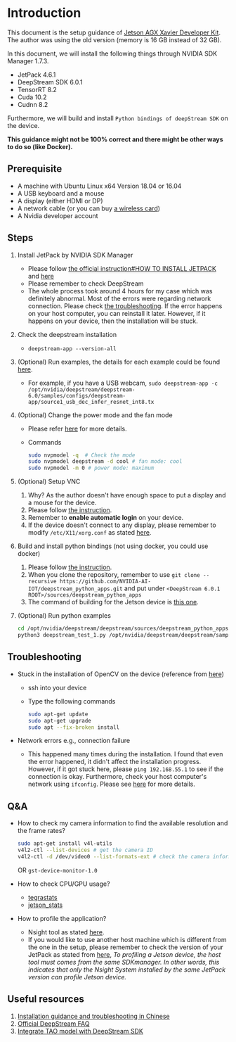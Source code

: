 # Introduction

This document is the setup guidance of [Jetson AGX Xavier Developer Kit](https://developer.nvidia.com/embedded/jetson-agx-xavier-developer-kit). The author was using the old version (memory is 16 GB instead of 32 GB).

In this document, we will install the following things through NVIDIA SDK Manager 1.7.3.

* JetPack 4.6.1
* DeepStream SDK 6.0.1
* TensorRT 8.2
* Cuda 10.2
* Cudnn 8.2

Furthermore, we will build and install `Python bindings of deepStream SDK` on the device.

**This guidance might not be 100% correct and there might be other ways to do so (like Docker).**

## Prerequisite

* A machine with Ubuntu Linux x64 Version 18.04 or 16.04
* A USB keyboard and a mouse
* A display (either HDMI or DP)
* A network cable (or you can buy [a wireless card](https://forums.developer.nvidia.com/t/wi-fi-adapter-for-agx-xavier/127512))
* A Nvidia developer account

## Steps

1. Install JetPack by NVIDIA SDK Manager
    * Please follow [the official instruction#HOW TO INSTALL JETPACK](https://developer.nvidia.com/embedded/dlc/jetson-agx-xavier-developer-kit-user-guide) and [here](https://docs.nvidia.com/sdk-manager/install-with-sdkm-jetson/index.html#install-with-sdkm-jetson)
    * Please remember to check DeepStream
    * The whole process took around 4 hours for my case which was definitely abnormal. Most of the errors were regarding network connection. Please check [the troubleshooting](#troubleshooting). If the error happens on your host computer, you can reinstall it later. However, if it happens on your device, then the installation will be stuck.

2. Check the deepstream installation
    * `deepstream-app --version-all`

3. (Optional) Run examples, the details for each example could be found [here](https://docs.nvidia.com/metropolis/deepstream/5.0/dev-guide/index.html#page/DeepStream_Development_Guide/deepstream_Sample_configs_and_Streams.html).
    * For example, if you have a USB webcam, `sudo deepstream-app -c /opt/nvidia/deepstream/deepstream-6.0/samples/configs/deepstream-app/source1_usb_dec_infer_resnet_int8.tx`

4. (Optional) Change the power mode and the fan mode
    * Please refer [here](https://docs.nvidia.com/jetson/l4t/index.html#page/Tegra%20Linux%20Driver%20Package%20Development%20Guide/power_management_jetson_xavier.html#wwpID0E0YO0HA) for more details.
    * Commands

        ```bash
        sudo nvpmodel -q  # Check the mode
        sudo nvpmodel deepstream -d cool # fan mode: cool
        sudo nvpmodel -m 0 # power mode: maximum 
        ```

5. (Optional) Setup VNC
   1. Why? As the author doesn't have enough space to put a display and a mouse for the device.
   2. Please follow [the instruction](https://developer.nvidia.com/embedded/learn/tutorials/vnc-setup).
   3. Remember to **enable automatic login** on your device.
   4. If the device doesn't connect to any display, please remember to modify `/etc/X11/xorg.conf` as stated [here](https://forums.developer.nvidia.com/t/640x480-for-vnc-offer-more-choices/158713/4).

6. Build and install python bindings (not using docker, you could use docker)
   1. Please follow [the instruction](https://github.com/NVIDIA-AI-IOT/deepstream_python_apps/blob/master/bindings/README.md).
   2. When you clone the repository, remember to use `git clone --recursive https://github.com/NVIDIA-AI-IOT/deepstream_python_apps.git` and put under `<DeepStream 6.0.1 ROOT>/sources/deepstream_python_apps`
   3. The command of building for the Jetson device is [this one](https://github.com/NVIDIA-AI-IOT/deepstream_python_apps/tree/master/bindings#323-example).

7. (Optional) Run python examples

   ```bash
   cd /opt/nvidia/deepstream/deepstream/sources/deepstream_python_apps/apps/deepstream-test1
   python3 deepstream_test_1.py /opt/nvidia/deepstream/deepstream/samples/streams/sample_720p.h264
   ```

## Troubleshooting

* Stuck in the installation of OpenCV on the device (reference from [here](https://github.com/SamKaiYang/Xavier_install#%E5%88%B7%E6%A9%9F%E5%B8%B8%E9%81%87%E5%88%B0%E7%9A%84%E5%95%8F%E9%A1%8C))
  * ssh into your device
  * Type the following commands

    ```bash
    sudo apt-get update
    sudo apt-get upgrade
    sudo apt --fix-broken install
    ```

* Network errors e.g., connection failure
  * This happened many times during the installation. I found that even the error happened, it didn't affect the installation progress. However, if it got stuck here, please `ping 192.168.55.1` to see if the connection is okay. Furthermore, check your host computer's network using `ifconfig`. Please see [here](https://forums.developer.nvidia.com/t/unable-to-install-sdk-components-post-flashing-my-jetson-tx2-module/78380/21?page=2) for more details.

## Q&A

* How to check my camera information to find the available resolution and the frame rates?
  
    ```bash
    sudo apt-get install v4l-utils
    v4l2-ctl --list-devices # get the camera ID
    v4l2-ctl -d /dev/video0 --list-formats-ext # check the camera information
    ```

    OR `gst-device-monitor-1.0`

* How to check CPU/GPU usage?
  * [tegrastats](https://docs.nvidia.com/jetson/l4t/index.html#page/Tegra%20Linux%20Driver%20Package%20Development%20Guide/AppendixTegraStats.html#)
  * [jetson_stats](https://github.com/rbonghi/jetson_stats)

* How to profile the application?
  * Nsight tool as stated [here](https://docs.nvidia.com/metropolis/deepstream/dev-guide/text/DS_FAQ.html#how-to-use-nvtx-for-profiling).
  * If you would like to use another host machine which is different from the one in the setup, please remember to check the version of your JetPack as stated from [here](https://forums.developer.nvidia.com/t/getting-target-is-not-supported-in-nvidia-nsight-systems-for-tx2/125704/8?u=yomizuya), *To profiling a Jetson device, the host tool must comes from the same SDKmanager. In other words, this indicates that only the Nsight System installed by the same JetPack version can profile Jetson device.*

## Useful resources

1. [Installation guidance and troubleshooting in Chinese](https://github.com/SamKaiYang/Xavier_install)
2. [Official DeepStream FAQ](https://docs.nvidia.com/metropolis/deepstream/dev-guide/text/DS_FAQ.html#frequently-asked-questions)
3. [Integrate TAO model with DeepStream SDK](https://github.com/NVIDIA-AI-IOT/deepstream_tao_apps)